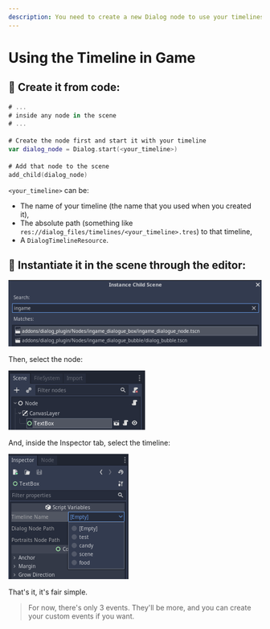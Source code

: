 ```yaml
---
description: You need to create a new Dialog node to use your timelines in game.
---
```


# Using the Timeline in Game

## 🔵 Create it from code:

```swift
# ...
# inside any node in the scene
# ...

# Create the node first and start it with your timeline
var dialog_node = Dialog.start(<your_timeline>)

# Add that node to the scene
add_child(dialog_node)
```

`<your_timeline>` can be:

* The name of your timeline \(the name that you used when you created it\), 
* The absolute path \(something like `res://dialog_files/timelines/<your_timeline>.tres`\) to that timeline,
* A `DialogTimelineResource`.

## 🔵 Instantiate it in the scene through the editor:

![Instance the ingame dialogue node](../.gitbook/assets/godot_instance_dialog_node.png)

Then, select the node:

![Node in Scene Tree](../.gitbook/assets/godot_scene_tree.png)

And, inside the Inspector tab, select the timeline:

![Timeline selection in editor](../.gitbook/assets/godot_inspector_tab.png)

That's it, it's fair simple.



> For now, there's only 3 events. They'll be more, and you can create your custom events if you want.


